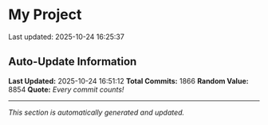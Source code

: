 # My Project


Last updated: 2025-10-24 16:25:37

















































































































































































































































































































































































































































































































































































































































































































































































































































































































































































































































































































































































































































































































































































































































































































































































































































































































































































































































































































































































































































































































































































































































































































































## Auto-Update Information

**Last Updated:** 2025-10-24 16:51:12
**Total Commits:** 1866
**Random Value:** 8854
**Quote:** _Every commit counts!_

---
_This section is automatically generated and updated._